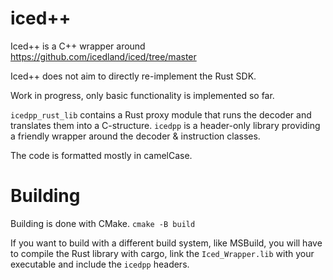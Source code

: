 # iced++

Iced++ is a C++ wrapper around https://github.com/icedland/iced/tree/master

Iced++ does not aim to directly re-implement the Rust SDK.

Work in progress, only basic functionality is implemented so far.

`icedpp_rust_lib` contains a Rust proxy module that runs the decoder and translates them into a C-structure.
`icedpp` is a header-only library providing a friendly wrapper around the decoder & instruction classes.

The code is formatted mostly in camelCase.

# Building

Building is done with CMake.
`cmake -B build`

If you want to build with a different build system, like MSBuild, you will have to compile the Rust library with cargo, link the `Iced_Wrapper.lib` with your executable and include the `icedpp` headers.
